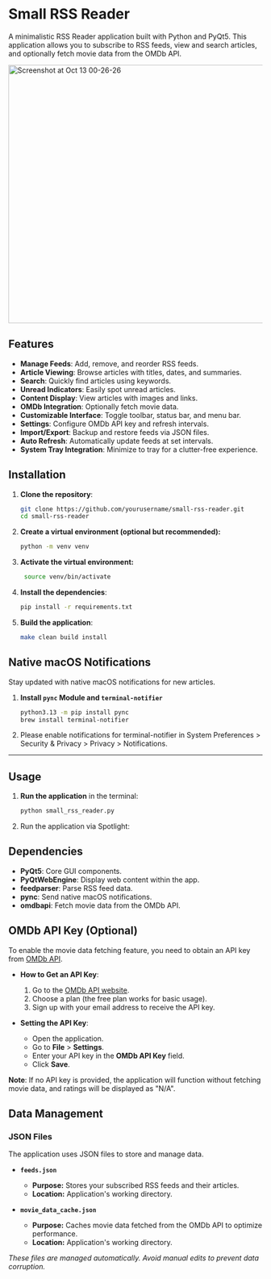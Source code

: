 # Small RSS Reader

A minimalistic RSS Reader application built with Python and PyQt5. This application allows you to subscribe to RSS feeds, view and search articles, and optionally fetch movie data from the OMDb API.

<img width="512" alt="Screenshot at Oct 13 00-26-26" src="https://github.com/user-attachments/assets/eaa86896-86ed-4502-9da3-91eda418c076">

## Features

- **Manage Feeds**: Add, remove, and reorder RSS feeds.
- **Article Viewing**: Browse articles with titles, dates, and summaries.
- **Search**: Quickly find articles using keywords.
- **Unread Indicators**: Easily spot unread articles.
- **Content Display**: View articles with images and links.
- **OMDb Integration**: Optionally fetch movie data.
- **Customizable Interface**: Toggle toolbar, status bar, and menu bar.
- **Settings**: Configure OMDb API key and refresh intervals.
- **Import/Export**: Backup and restore feeds via JSON files.
- **Auto Refresh**: Automatically update feeds at set intervals.
- **System Tray Integration**: Minimize to tray for a clutter-free experience.

## Installation

1. **Clone the repository**:
   ```bash
   git clone https://github.com/yourusername/small-rss-reader.git
   cd small-rss-reader
2. **Create a virtual environment (optional but recommended):**
    ```bash 
    python -m venv venv
3. **Activate the virtual environment:**
   ```bash
    source venv/bin/activate
4. **Install the dependencies**:
   ```bash
   pip install -r requirements.txt
5. **Build the application**:
   ```bash
   make clean build install

## Native macOS Notifications

Stay updated with native macOS notifications for new articles.

1. **Install `pync` Module and `terminal-notifier`**
   ```bash
   python3.13 -m pip install pync
   brew install terminal-notifier
2. Please enable notifications for terminal-notifier in System Preferences > Security & Privacy > Privacy > Notifications.

---

## Usage

1. **Run the application** in the terminal:
   ```bash
   python small_rss_reader.py
2. Run the application via Spotlight:
   
## Dependencies

- **PyQt5**: Core GUI components.
- **PyQtWebEngine**: Display web content within the app.
- **feedparser**: Parse RSS feed data.
- **pync**: Send native macOS notifications.
- **omdbapi**: Fetch movie data from the OMDb API.

## OMDb API Key (Optional)

To enable the movie data fetching feature, you need to obtain an API key from [OMDb API](http://www.omdbapi.com/apikey.aspx).

- **How to Get an API Key**:
  1. Go to the [OMDb API website](http://www.omdbapi.com/apikey.aspx).
  2. Choose a plan (the free plan works for basic usage).
  3. Sign up with your email address to receive the API key.

- **Setting the API Key**:
  - Open the application.
  - Go to **File** > **Settings**.
  - Enter your API key in the **OMDb API Key** field.
  - Click **Save**.

**Note**: If no API key is provided, the application will function without fetching movie data, and ratings will be displayed as "N/A".


## Data Management

### JSON Files

The application uses JSON files to store and manage data.

- **`feeds.json`**
  - **Purpose:** Stores your subscribed RSS feeds and their articles.
  - **Location:** Application's working directory.

- **`movie_data_cache.json`**
  - **Purpose:** Caches movie data fetched from the OMDb API to optimize performance.
  - **Location:** Application's working directory.

*These files are managed automatically. Avoid manual edits to prevent data corruption.*
